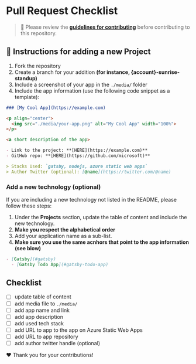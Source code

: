 # Pull Request Checklist

> 🚨 Please review the **[guidelines for contributing](../../CONTRIBUTING.md)** before contributing to this repository.

## 🎉 Instructions for adding a new Project 

1. Fork the repository
1. Create a branch for your addition **(for instance, {account}-sunrise-standup)**
1. Include a screenshot of your app in the `./media/` folder
1. Include the app information (use the following code snippet as a template):

```md
### [My Cool App](https://example.com)

<p align="center">
  <img src="./media/your-app.png" alt="My Cool App" width="100%">
</p>

<a short description of the app>

- Link to the project: **[HERE](https://example.com)**
- GitHub repo: **[HERE](https://github.com/microsoft)**

> Stacks Used: `gatsby, nodejs, azure static web apps`
> Author Twitter (optional): [@name](https://twitter.com/@name)

```

### Add a new technology (optional)

If you are including a new technology not listed in the README, please follow these steps:

1. Under the **Projects** section, update the table of content and include the new technology.
1. **Make you respect the alphabetical order**
1. Add your application name as a sub-list.
1. **Make sure you use the same acnhors that point to the app information (see blow)**

```md
- [Gatsby](#gatsby)
  - [Gatsby Todo App](#gatsby-todo-app)
```

## Checklist 

- [ ] update table of content
- [ ] add media file to `./media/`
- [ ] add app name and link
- [ ] add app description
- [ ] add used tech stack
- [ ] add URL to app to the app on Azure Static Web Apps
- [ ] add URL to app repository
- [ ] add author twitter handle (optional)

❤️ Thank you for your contributions!
